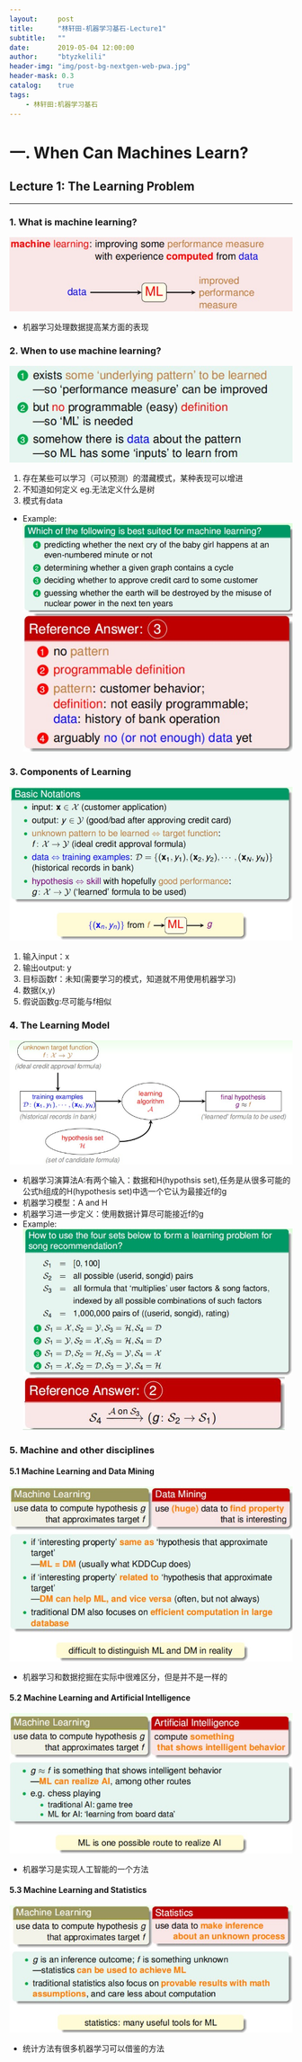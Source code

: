 ```yaml
---
layout:     post
title:      "林轩田-机器学习基石-Lecture1"
subtitle:   ""
date:       2019-05-04 12:00:00
author:     "btyzkelili"
header-img: "img/post-bg-nextgen-web-pwa.jpg"
header-mask: 0.3
catalog:    true
tags:
    - 林轩田:机器学习基石
---
```

# 一. When Can Machines Learn?
## Lecture 1: The Learning Problem
---  
### 1. What is machine learning?  
![](/img/linxuant-jishi/1.jpg)  
* 机器学习处理数据提高某方面的表现  

### 2. When to use machine learning?  
![](/img/linxuant-jishi/2.jpg)  
 1. 存在某些可以学习（可以预测）的潜藏模式，某种表现可以增进  
 2. 不知道如何定义 eg.无法定义什么是树 
 3. 模式有data   
* Example:   
![](/img/linxuant-jishi/3.jpg)  
![](/img/linxuant-jishi/4.jpg)  

### 3. Components of Learning  
![](/img/linxuant-jishi/6.jpg)  
1. 输入input：x  
2. 输出output: y  
3. 目标函数f：未知(需要学习的模式，知道就不用使用机器学习)  
4. 数据(x,y)  
5. 假说函数g:尽可能与f相似  

### 4. The Learning Model  
![](/img/linxuant-jishi/5.jpg)  
* 机器学习演算法A:有两个输入：数据和H(hypothsis set),任务是从很多可能的公式h组成的H(hypothesis set)中选一个它认为最接近f的g  
* 机器学习模型：A and H
* 机器学习进一步定义：使用数据计算尽可能接近f的g  
* Example:   
![](/img/linxuant-jishi/7.jpg)  
![](/img/linxuant-jishi/8.jpg)  

### 5. Machine and other disciplines  
#### 5.1 Machine Learning and Data Mining  
![](/img/linxuant-jishi/11.jpg)  
* 机器学习和数据挖掘在实际中很难区分，但是并不是一样的  
  
#### 5.2 Machine Learning and Artificial Intelligence  
![](/img/linxuant-jishi/10.jpg)  
* 机器学习是实现人工智能的一个方法  
  
#### 5.3 Machine Learning and Statistics  
![](/img/linxuant-jishi/9.jpg)  
* 统计方法有很多机器学习可以借鉴的方法  
